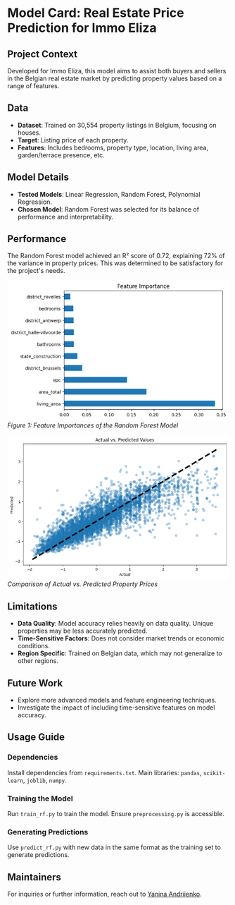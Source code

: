 # Model Card: Real Estate Price Prediction for Immo Eliza

## Project Context

Developed for Immo Eliza, this model aims to assist both buyers and sellers in the Belgian real estate market by predicting property values based on a range of features.

## Data

- **Dataset**: Trained on 30,554 property listings in Belgium, focusing on houses.
- **Target**: Listing price of each property.
- **Features**: Includes bedrooms, property type, location, living area, garden/terrace presence, etc.

## Model Details

- **Tested Models**: Linear Regression, Random Forest, Polynomial Regression.
- **Chosen Model**: Random Forest was selected for its balance of performance and interpretability.

## Performance

The Random Forest model achieved an R² score of 0.72, explaining 72% of the variance in property prices. This was determined to be satisfactory for the project's needs.

![Feature Importances](image-1.png)  
_Figure 1: Feature Importances of the Random Forest Model_

![Actual vs. Predicted Values](image-2.png)
_Comparison of Actual vs. Predicted Property Prices_

## Limitations

- **Data Quality**: Model accuracy relies heavily on data quality. Unique properties may be less accurately predicted.
- **Time-Sensitive Factors**: Does not consider market trends or economic conditions.
- **Region Specific**: Trained on Belgian data, which may not generalize to other regions.

## Future Work

- Explore more advanced models and feature engineering techniques.
- Investigate the impact of including time-sensitive features on model accuracy.

## Usage Guide

### Dependencies

Install dependencies from `requirements.txt`. Main libraries: `pandas`, `scikit-learn`, `joblib`, `numpy`.

### Training the Model

Run `train_rf.py` to train the model. Ensure `preprocessing.py` is accessible.

### Generating Predictions

Use `predict_rf.py` with new data in the same format as the training set to generate predictions.

## Maintainers

For inquiries or further information, reach out to [Yanina Andriienko](https://www.linkedin.com/in/yanina-andriienko-7a2984287/).
